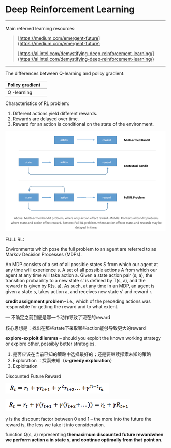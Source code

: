# Deep Reinforcement Learning

---

Main referred learning resources:

> [https://medium.com/emergent-future](https://medium.com/emergent-future)
>
> [https://ai.intel.com/demystifying-deep-reinforcement-learning/](https://ai.intel.com/demystifying-deep-reinforcement-learning/)

---

The differences between Q-learning and policy gradient:

| Policy gradient |  |
| :--- | :--- |
| Q -learning |  |

Characteristics of RL problem:

1. Different actions yield different rewards.
2. Rewards are delayed over time.
3. Reward for an action is conditional on the state of the environment. 

![](/assets/comparisons_bandit_full_RL.png)

FULL RL:

Environments which pose the full problem to an agent are referred to as Markov Decision Processes \(MDPs\).

An MDP consists of a set of all possible states S from which our agent at any time will experience s. A set of all possible actions A from which our agent at any time will take action a. Given a state action pair \(s, a\), the transition probability to a new state s’ is defined by T\(s, a\), and the reward r is given by R\(s, a\). As such, at any time in an MDP, an agent is given a state s, takes action a, and receives new state s’ and reward r.

**credit assignment problem**– i.e., which of the preceding actions was responsible for getting the reward and to what extent.

— 不确定之前到底是哪一个动作导致了现在的reward

核心思想是：找出在那些state下采取哪些action能够导致更大的reward



**explore-exploit dilemma** – should you exploit the known working strategy or explore other, possibly better strategies.

1.  是否应该在当前已知的策略中选择最好的；还是要继续探索未知的策略
2. Exploration
   ：探索未知（**ε-greedy exploration**）
3. Exploitation

Discounted Future Reward

![](/assets/bellman_1.png)

![](/assets/bellman_2.png)

γ is the discount factor between 0 and 1 – the more into the future the reward is, the less we take it into consideration.

function Q\(s, a\) representing **themaximum discounted future rewardwhen we perform action **a** in state **s**, and continue optimally from that point on.**



